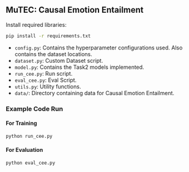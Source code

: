 ## MuTEC: Causal Emotion Entailment
Install required libraries:
```bash
pip install -r requirements.txt
```
- `config.py`: Contains the hyperparameter configurations used. Also contains the dataset locations.
- `dataset.py`: Custom Dataset script.
- `model.py`: Contains the Task2 models implemented.
- `run_cee.py`: Run script.
- `eval_cee.py`: Eval Script.
- `utils.py`: Utility functions.
- `data/`: Directory containing data for Causal Emotion Entailment.

### Example Code Run
#### For Training
```bash
python run_cee.py
```
#### For Evaluation
```bash 
python eval_cee.py
```


